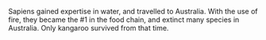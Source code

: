 Sapiens gained expertise in water, and travelled to Australia. With
the use of fire, they became the #1 in the food chain, and extinct
many species in Australia. Only kangaroo survived from that time.
